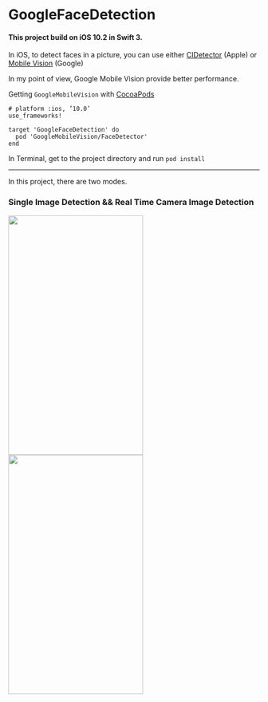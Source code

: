 # GoogleFaceDetection
#### This project build on iOS 10.2 in Swift 3.

In iOS, to detect faces in a picture, you can use either [CIDetector](https://developer.apple.com/reference/coreimage/cidetector) (Apple)
or [Mobile Vision](https://developers.google.com/vision/face-detection-concepts) (Google)

In my point of view, Google Mobile Vision provide better performance.

Getting `GoogleMobileVision` with [CocoaPods](https://cocoapods.org/)
```pod
# platform :ios, ’10.0’
use_frameworks!

target 'GoogleFaceDetection' do
  pod 'GoogleMobileVision/FaceDetector'
end
```
In Terminal, get to the project directory and run `pod install` 

---
In this project, there are two modes.

### Single Image Detection && Real Time Camera Image Detection

<img src="https://github.com/Weijay/READMEs/blob/master/GoogleFaceDetection/PhotoMode.PNG" width="270" height="480" />
<img src="https://github.com/Weijay/READMEs/blob/master/GoogleFaceDetection/CameraMode.PNG" width="270" height="480" />


